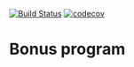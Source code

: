 [![Build Status](https://travis-ci.org/Leonid716/JavaCourse.svg?branch=master)](https://travis-ci.org/Leonid716/JavaCourse) [![codecov](https://codecov.io/gh/Leonid716/JavaCourse/branch/master/graph/badge.svg)](https://codecov.io/gh/Leonid716/JavaCourse)

# Bonus program
